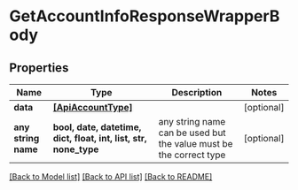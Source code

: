 # GetAccountInfoResponseWrapperBody


## Properties
Name | Type | Description | Notes
------------ | ------------- | ------------- | -------------
**data** | [**[ApiAccountType]**](ApiAccountType.md) |  | [optional] 
**any string name** | **bool, date, datetime, dict, float, int, list, str, none_type** | any string name can be used but the value must be the correct type | [optional]

[[Back to Model list]](../README.md#documentation-for-models) [[Back to API list]](../README.md#documentation-for-api-endpoints) [[Back to README]](../README.md)


